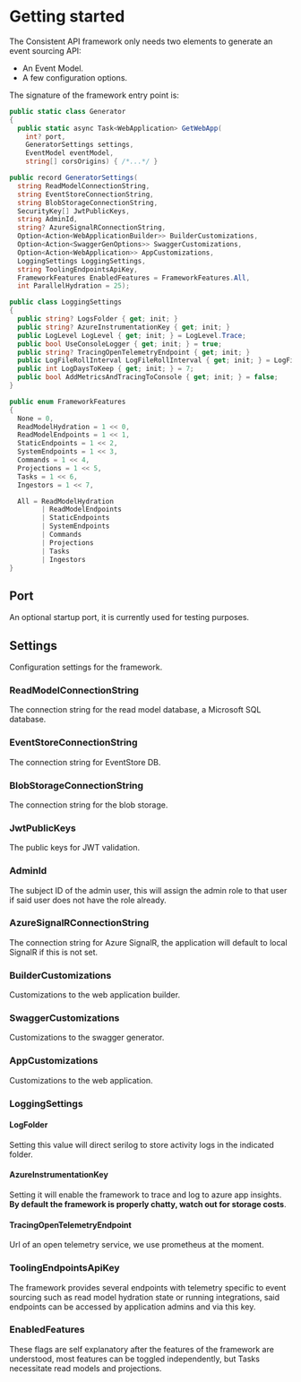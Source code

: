 # Getting started
The Consistent API framework only needs two elements to generate an event sourcing API:

- An Event Model.
- A few configuration options.

The signature of the framework entry point is:
```cs
public static class Generator
{
  public static async Task<WebApplication> GetWebApp(
    int? port,
    GeneratorSettings settings,
    EventModel eventModel,
    string[] corsOrigins) { /*...*/ }
```

```cs
public record GeneratorSettings(
  string ReadModelConnectionString,
  string EventStoreConnectionString,
  string BlobStorageConnectionString,
  SecurityKey[] JwtPublicKeys,
  string AdminId,
  string? AzureSignalRConnectionString,
  Option<Action<WebApplicationBuilder>> BuilderCustomizations,
  Option<Action<SwaggerGenOptions>> SwaggerCustomizations,
  Option<Action<WebApplication>> AppCustomizations,
  LoggingSettings LoggingSettings,
  string ToolingEndpointsApiKey,
  FrameworkFeatures EnabledFeatures = FrameworkFeatures.All,
  int ParallelHydration = 25);
```

```cs
public class LoggingSettings
{
  public string? LogsFolder { get; init; }
  public string? AzureInstrumentationKey { get; init; }
  public LogLevel LogLevel { get; init; } = LogLevel.Trace;
  public bool UseConsoleLogger { get; init; } = true;
  public string? TracingOpenTelemetryEndpoint { get; init; }
  public LogFileRollInterval LogFileRollInterval { get; init; } = LogFileRollInterval.Hour;
  public int LogDaysToKeep { get; init; } = 7;
  public bool AddMetricsAndTracingToConsole { get; init; } = false;
}
```

```cs
public enum FrameworkFeatures
{
  None = 0,
  ReadModelHydration = 1 << 0,
  ReadModelEndpoints = 1 << 1,
  StaticEndpoints = 1 << 2,
  SystemEndpoints = 1 << 3,
  Commands = 1 << 4,
  Projections = 1 << 5,
  Tasks = 1 << 6,
  Ingestors = 1 << 7,

  All = ReadModelHydration
        | ReadModelEndpoints
        | StaticEndpoints
        | SystemEndpoints
        | Commands
        | Projections
        | Tasks
        | Ingestors
}
```


## Port
An optional startup port, it is currently used for testing purposes.

## Settings
Configuration settings for the framework.
### ReadModelConnectionString
The connection string for the read model database, a Microsoft SQL database.
### EventStoreConnectionString
The connection string for EventStore DB.
### BlobStorageConnectionString
The connection string for the blob storage.
### JwtPublicKeys
The public keys for JWT validation.
### AdminId
The subject ID of the admin user, this will assign the admin role to that user if said user does not have the role already.
### AzureSignalRConnectionString
The connection string for Azure SignalR, the application will default to local SignalR if this is not set.
### BuilderCustomizations
Customizations to the web application builder.
### SwaggerCustomizations
Customizations to the swagger generator.
### AppCustomizations
Customizations to the web application.
### LoggingSettings
#### LogFolder
Setting this value will direct serilog to store activity logs in the indicated folder.
#### AzureInstrumentationKey
Setting it will enable the framework to trace and log to azure app insights. **By default the framework is properly chatty, watch out for storage costs**.
#### TracingOpenTelemetryEndpoint
Url of an open telemetry service, we use prometheus at the moment.
### ToolingEndpointsApiKey
The framework provides several endpoints with telemetry specific to event sourcing such as read model hydration state or running integrations, said endpoints can be accessed by application admins and via this key.
### EnabledFeatures
These flags are self explanatory after the features of the framework are understood, most features can be toggled independently, but Tasks necessitate read models and projections.
